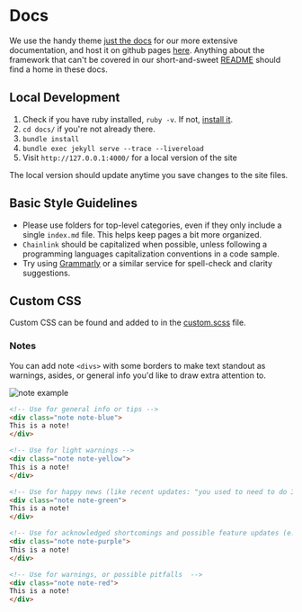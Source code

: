# Docs

We use the handy theme [just the docs](https://just-the-docs.github.io/just-the-docs/docs/navigation-structure/) for our more extensive documentation, and host it on github pages [here](https://smartcontractkit.github.io/integrations-framework/). Anything about the framework that can't be covered in our short-and-sweet [README](../README.md) should find a home in these docs.

## Local Development

1. Check if you have ruby installed, `ruby -v`. If not, [install it](https://www.ruby-lang.org/en/documentation/installation/).
2. `cd docs/` if you're not already there.
3. `bundle install`
4. `bundle exec jekyll serve --trace --livereload`
5. Visit `http://127.0.0.1:4000/` for a local version of the site

The local version should update anytime you save changes to the site files.

## Basic Style Guidelines

* Please use folders for top-level categories, even if they only include a single `index.md` file. This helps keep pages a bit more organized.
* `Chainlink` should be capitalized when possible, unless following a programming languages capitalization conventions in a code sample.
* Try using [Grammarly](https://app.grammarly.com/) or a similar service for spell-check and clarity suggestions.

## Custom CSS

Custom CSS can be found and added to in the [custom.scss](./_sass/custom/custom.scss) file.

### Notes

You can add note `<divs>` with some borders to make text standout as warnings, asides, or general info you'd like to draw extra attention to.

![note example](./_static/images/note-example.png)

```html
<!-- Use for general info or tips -->
<div class="note note-blue">
This is a note!
</div>

<!-- Use for light warnings -->
<div class="note note-yellow">
This is a note!
</div>

<!-- Use for happy news (like recent updates: "you used to need to do 3 things, but now it's 1") -->
<div class="note note-green">
This is a note!
</div>

<!-- Use for acknowledged shortcomings and possible feature updates (e.x.: this is a bit laborious, but we're working on a fix) -->
<div class="note note-purple">
This is a note!
</div>

<!-- Use for warnings, or possible pitfalls  -->
<div class="note note-red">
This is a note!
</div>
```
